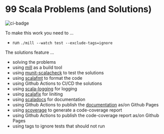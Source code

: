 # 99 Scala Problems (and Solutions)

![ci-badge][]


To make this work you need to ...

- run `./mill --watch test --exclude-tags=ignore`

The solutions feature ...

- solving the problems
- using [mill][] as a build tool
- using [munit-scalacheck][] to test the solutions
- using [scalafmt][] to format the code
- using Github Actions to CI/CD the solutions
- using [scala-logging][] for logging
- using [scalafix][] for liniting
- using [scaladocs][] for documentation
- using Github Actions to publish the [documentation][] as/on Github Pages
- using [scoverage][] to generate a code-coverage report
- using Github Actions to publish the code-coverage report as/on Github Pages
- using tags to ignore tests that should not run

[ci-badge]: https://github.com/rolandtritsch/99-scala3-problems/actions/workflows/ci.yml/badge.svg
[documentation]: https://tedn.life/99-scala3-problems
[mill]: https://mill-build.com
[munit-scalacheck]: https://scalameta.org/munit/docs/integrations/scalacheck.html
[scala-logging]: https://github.com/lightbend-labs/scala-logging
[scaladocs]: https://mill-build.com/mill/Scala_Module_Config.html#_scaladoc_config
[scalafix]: https://scalacenter.github.io/scalafix
[scalafmt]: https://scalameta.org/scalafmt
[scoverage]: https://mill-build.com/mill/contrib/scoverage.html
